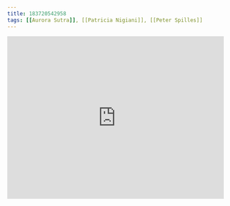 ```yaml
---
title: 183720542958
tags: [[Aurora Sutra]], [[Patricia Nigiani]], [[Peter Spilles]]
---
```

<iframe allow="accelerometer; autoplay; clipboard-write; encrypted-media; gyroscope; picture-in-picture" allowfullscreen="" frameborder="0" height="375" id="youtube_iframe" src="https://www.youtube.com/embed/EWrN8jfYHKw?feature=oembed&amp;enablejsapi=1&amp;origin=https://safe.txmblr.com&amp;wmode=opaque" width="500"></iframe>